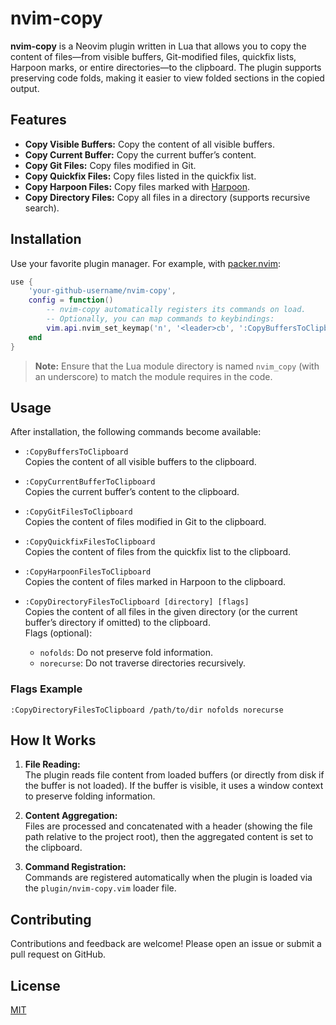 # nvim-copy

**nvim-copy** is a Neovim plugin written in Lua that allows you to copy the content of files—from visible buffers, Git-modified files, quickfix lists, Harpoon marks, or entire directories—to the clipboard. The plugin supports preserving code folds, making it easier to view folded sections in the copied output.

## Features

- **Copy Visible Buffers:** Copy the content of all visible buffers.
- **Copy Current Buffer:** Copy the current buffer’s content.
- **Copy Git Files:** Copy files modified in Git.
- **Copy Quickfix Files:** Copy files listed in the quickfix list.
- **Copy Harpoon Files:** Copy files marked with [Harpoon](https://github.com/ThePrimeagen/harpoon).
- **Copy Directory Files:** Copy all files in a directory (supports recursive search).

## Installation

Use your favorite plugin manager. For example, with [packer.nvim](https://github.com/wbthomason/packer.nvim):

```lua
use {
    'your-github-username/nvim-copy',
    config = function()
        -- nvim-copy automatically registers its commands on load.
        -- Optionally, you can map commands to keybindings:
        vim.api.nvim_set_keymap('n', '<leader>cb', ':CopyBuffersToClipboard<CR>', { noremap = true, silent = true })
    end
}
```

> **Note:** Ensure that the Lua module directory is named `nvim_copy` (with an underscore) to match the module requires in the code.

## Usage

After installation, the following commands become available:

- `:CopyBuffersToClipboard`  
  Copies the content of all visible buffers to the clipboard.

- `:CopyCurrentBufferToClipboard`  
  Copies the current buffer’s content to the clipboard.

- `:CopyGitFilesToClipboard`  
  Copies the content of files modified in Git to the clipboard.

- `:CopyQuickfixFilesToClipboard`  
  Copies the content of files from the quickfix list to the clipboard.

- `:CopyHarpoonFilesToClipboard`  
  Copies the content of files marked in Harpoon to the clipboard.

- `:CopyDirectoryFilesToClipboard [directory] [flags]`  
  Copies the content of all files in the given directory (or the current buffer’s directory if omitted) to the clipboard.  
  Flags (optional):
  - `nofolds`: Do not preserve fold information.
  - `norecurse`: Do not traverse directories recursively.

### Flags Example

```
:CopyDirectoryFilesToClipboard /path/to/dir nofolds norecurse
```

## How It Works

1. **File Reading:**  
   The plugin reads file content from loaded buffers (or directly from disk if the buffer is not loaded). If the buffer is visible, it uses a window context to preserve folding information.

2. **Content Aggregation:**  
   Files are processed and concatenated with a header (showing the file path relative to the project root), then the aggregated content is set to the clipboard.

3. **Command Registration:**  
   Commands are registered automatically when the plugin is loaded via the `plugin/nvim-copy.vim` loader file.

## Contributing

Contributions and feedback are welcome! Please open an issue or submit a pull request on GitHub.

## License

[MIT](LICENSE)
